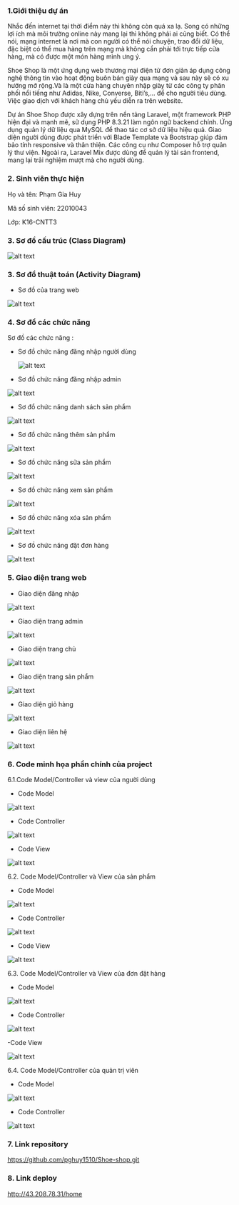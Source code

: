 ### 1.Giới thiệu dự án

Nhắc đến internet tại thời điểm này thì không còn quá xa lạ. Song có những lợi ích mà môi trường online này mang lại thì không phải ai cũng biết. Có thể nói, mạng internet là nơi mà con người có thể nói chuyện, trao đổi dữ liệu, đặc biệt có thể mua hàng trên mạng mà không cần phải tới trực tiếp cửa hàng, mà có được một món hàng mình ưng ý.

Shoe Shop là một ứng dụng web thương mại điện tử đơn giản áp dụng công nghệ thông tin vào hoạt động buôn bán giày qua mạng và sau này sẽ có xu hướng mở rộng.Và là một cửa hàng chuyên nhập giày từ các công ty phân phối nổi tiếng như Adidas, Nike, Converse, Biti’s,… để cho người tiêu dùng. Việc giao dịch với khách hàng chủ yếu diễn ra trên website.

Dự án Shoe Shop được xây dựng trên nền tảng Laravel, một framework PHP hiện đại và mạnh mẽ, sử dụng PHP 8.3.21 làm ngôn ngữ backend chính. Ứng dụng quản lý dữ liệu qua MySQL để thao tác cơ sở dữ liệu hiệu quả. Giao diện người dùng được phát triển với Blade Template và Bootstrap giúp đảm bảo tính responsive và thân thiện. Các công cụ như Composer hỗ trợ quản lý thư viện. Ngoài ra, Laravel Mix được dùng để quản lý tài sản frontend, mang lại trải nghiệm mượt mà cho người dùng.

### 2. Sinh viên thực hiện

Họ và tên: Phạm Gia Huy

Mã số sinh viên: 22010043

Lớp: K16-CNTT3

### 3. Sơ đồ cấu trúc (Class Diagram)

![alt text](./public/images/image.png)

### 3. Sơ đồ thuật toán (Activity Diagram)

- Sơ đồ của trang web

![alt text](./public/dist/img/image-1.png)

### 4. Sơ đồ các chức năng 

Sơ đồ các chức năng :

- Sơ đồ chức năng đăng nhập người dùng

    ![alt text](./public/dist/img/image-2.png)

- Sơ đồ chức năng đăng nhập admin

![alt text](./public/dist/img/image.png)

- Sơ đồ chức năng danh sách sản phẩm

![alt text](./public/dist/img/image-7.png)

- Sơ đồ chức năng thêm sản phẩm

![alt text](./public/dist/img/image-4.png)

- Sơ đồ chức năng sửa sản phẩm 

![alt text](./public/dist/img/image-5.png)

- Sơ đồ chức năng xem sản phẩm 

![alt text](./public/dist/img/image-8.png)

- Sơ đồ chức năng xóa sản phẩm 

![alt text](./public/dist/img/image-9.png)

- Sơ đồ chức năng đặt đơn hàng 

![alt text](./public/dist/img/image-10.png)

### 5. Giao diện trang web

- Giao diện đăng nhập 

![alt text](./public/dist/img/image-11.png)

- Giao diện trang admin

![alt text](./public/dist/img/image-12.png)

- Giao diện trang chủ 

![alt text](./public/dist/img/image-13.png)

- Giao diện trang sản phẩm 

![alt text](./public/dist/img/image-14.png)

- Giao diện giỏ hàng 

![alt text](./public/dist/img/image-15.png)

- Giao diện liên hệ

![alt text](./public/dist/img/image-16.png)

### 6. Code minh họa phần chính của project

6.1.Code Model/Controller và view của người dùng

- Code Model

![alt text](./public/images/image-1.png)

- Code Controller

![alt text](./public/images/image-2.png)

- Code View

![alt text](./public/images/image-3.png)

6.2. Code Model/Controller và View của sản phẩm

- Code Model

![alt text](./public/images/image-6.png)

- Code Controller

![alt text](./public/images/image-5.png)

- Code View

![alt text](./public/images/image-7.png) 

6.3. Code Model/Controller và View của đơn đặt hàng

- Code Model

![alt text](./public/images/image-10.png)

- Code Controller

![alt text](./public/images/image-9.png)

-Code View

![alt text](./public/images/image-11.png)

6.4. Code Model/Controller của quản trị viên

- Code Model

![alt text](./public/images/image-12.png)

- Code Controller

![alt text](./public/images/image-13.png)


### 7. Link repository
https://github.com/pghuy1510/Shoe-shop.git

### 8. Link deploy
http://43.208.78.31/home
